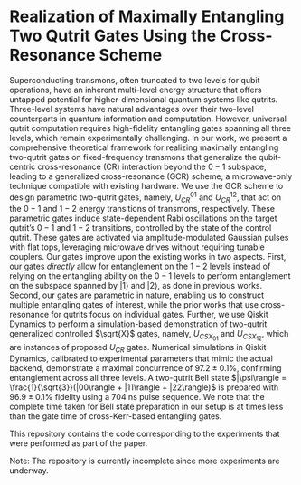 # Realization of Maximally Entangling Two Qutrit Gates Using the Cross-Resonance Scheme

Superconducting transmons, often truncated to two levels for qubit operations, have an inherent multi-level energy structure that offers untapped potential for higher-dimensional quantum systems like qutrits. Three-level systems have natural advantages over their two-level counterparts in quantum information and computation. However, universal qutrit computation requires high-fidelity entangling gates spanning all three levels, which remain experimentally challenging. In our work, we present a comprehensive theoretical framework for realizing maximally entangling two-qutrit gates on fixed-frequency transmons that generalize the qubit-centric cross-resonance (CR) interaction beyond the $0-1$ subspace, leading to a generalized cross-resonance (GCR) scheme, a microwave-only technique compatible with existing hardware. We use the GCR scheme to design parametric two-qutrit gates, namely, $U_{CR}^{01}$ and $U_{CR}^{12}$, that act on the $0-1$ and $1-2$ energy transitions of transmons, respectively. These parametric gates induce state-dependent Rabi oscillations on the target qutrit’s $0-1$ and $1-2$ transitions, controlled by the state of the control qutrit. These gates are activated via amplitude-modulated Gaussian pulses with flat tops, leveraging microwave drives without requiring tunable couplers. Our gates improve upon the existing works in two aspects. First, our gates *directly* allow for entanglement on the $1-2$ levels instead of relying on the entangling ability on the $0-1$ levels to perform entanglement on the subspace spanned by $|1\rangle\text{ and } |2\rangle$, as done in previous works. Second, our gates are parametric in nature, enabling us to construct multiple entangling gates of interest, while the prior works that use cross-resonance for qutrits focus on individual gates. Further, we use Qiskit Dynamics to perform a simulation-based demonstration of two-qutrit generalized controlled $\sqrt{X}$ gates,  namely, $U_{CSX_{01}}$ and $U_{CSX_{12}}$, which are instances of proposed $U_{CR}$ gates. Numerical simulations in Qiskit Dynamics, calibrated to experimental parameters that mimic the actual backend, demonstrate a maximal concurrence of $97.2\pm0.1\%$, confirming entanglement across all three levels. A two-qutrit Bell state $|\psi\rangle = \frac{1}{\sqrt{3}}(|00\rangle + |11\rangle + |22\rangle)$ is prepared with $96.9 \pm 0.1\%$ fidelity using a 704 ns pulse sequence. We note that the complete time taken for Bell state preparation in our setup is at times less than the gate time of cross-Kerr-based entangling gates.  

This repository contains the code corresponding to the experiments that were performed as part of the paper.

Note: The repository is currently incomplete since more experiments are underway.
